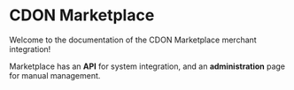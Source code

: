 # CDON Marketplace

Welcome to the documentation of the CDON Marketplace merchant integration!

Marketplace has an **API** for system integration, and an **administration** page for manual management.
